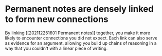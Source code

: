 # Permanent notes are densely linked to form new connections
By linking [[202112251601 Permanent notes]] together, you make it more likely to encounter connections you did not expect. Each link can also serve as evidence for an argument, allowing you build up chains of reasoning in a way that you couldn't with a linear piece of writing.